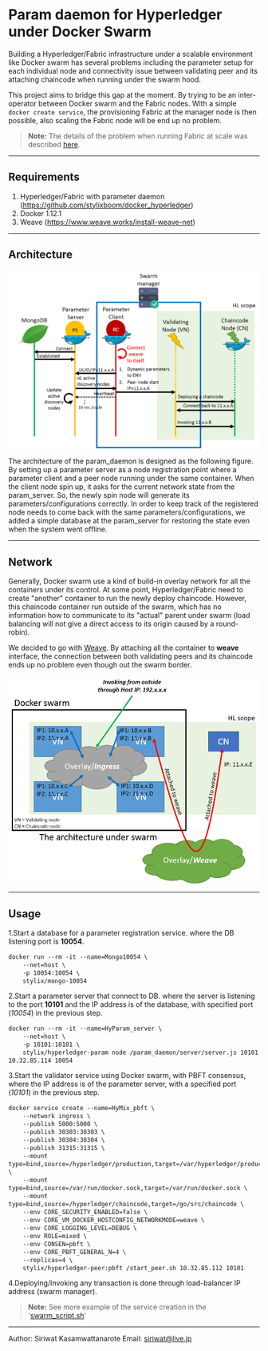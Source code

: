 Param daemon for Hyperledger under Docker Swarm
===================

Building a Hyperledger/Fabric infrastructure under a scalable environment like Docker swarm has several problems including the parameter setup for each individual node and connectivity issue between validating peer and its attaching chaincode when running under the swarm hood.

This project aims to bridge this gap at the moment. By trying to be an inter-operator between Docker swarm and the Fabric nodes. With a simple `docker create service`, the provisioning Fabric at the manager node is then possible, also scaling the Fabric node will be end up no problem.

> **Note:** The details of the problem when running Fabric at scale was described [here](hyperledger_under_swarm.pdf).

----------

Requirements
--------
1. Hyperledger/Fabric with parameter daemon (https://github.com/stylixboom/docker_hyperledger)
2. Docker 1.12.1
3. Weave (https://www.weave.works/install-weave-net)

----------

Architecture
-------

![](https://raw.githubusercontent.com/stylixboom/param_daemon/master/param_daemon_workflow.png)

The architecture of the param_daemon is designed as the following figure. By setting up a parameter server as a node registration point where a parameter client and a peer node running under the same container. When the client node spin up, it asks for the current network state from the param_server. So, the newly spin node will generate its parameters/configurations correctly. In order to keep track of the registered node needs to come back with the same parameters/configurations, we added a simple database at the param_server for restoring the state even when the system went offline.

----------

Network
--------
Generally, Docker swarm use a kind of build-in overlay network for all the containers under its control. At some point, Hyperledger/Fabric need to create "another" container to run the newly deploy chaincode. However, this chaincode container run outside of the swarm, which has no information how to communicate to its "actual" parent under swarm (load balancing will not give a direct access to its origin caused by a round-robin).

We decided to go with [Weave](https://www.weave.works). By attaching all the container to **weave** interface, the connection between both validating peers and its chaincode ends up no problem even though out the swarm border.

![](https://raw.githubusercontent.com/stylixboom/param_daemon/master/param_daemon_network.png)

----------

Usage
--------

1.Start a database for a parameter registration service.
where the DB listening port is **10054**.
```
docker run --rm -it --name=Mongo10054 \
	--net=host \
	-p 10054:10054 \
	stylix/mongo-10054	
```

2.Start a parameter server that connect to DB.
where the server is listening to the port **10101**
and the IP address is of the database, with specified port (*10054*) in the previous step.
```
docker run --rm -it --name=HyParam_server \
	--net=host \
	-p 10101:10101 \
	stylix/hyperledger-param node /param_daemon/server/server.js 10101 10.32.85.114 10054
```

3.Start the validator service using Docker swarm, with PBFT consensus,
where the IP address is of the parameter server, with a specified port (*10101*) in the previous step.
```
docker service create --name=HyMix_pbft \
	--network ingress \
	--publish 5000:5000 \
	--publish 30303:30303 \
	--publish 30304:30304 \
	--publish 31315:31315 \
	--mount type=bind,source=/hyperledger/production,target=/var/hyperledger/production \
	--mount type=bind,source=/var/run/docker.sock,target=/var/run/docker.sock \
	--mount type=bind,source=/hyperledger/chaincode,target=/go/src/chaincode \
	--env CORE_SECURITY_ENABLED=false \
	--env CORE_VM_DOCKER_HOSTCONFIG_NETWORKMODE=weave \
	--env CORE_LOGGING_LEVEL=DEBUG \
	--env ROLE=mixed \
	--env CONSEN=pbft \
	--env CORE_PBFT_GENERAL_N=4 \
	--replicas=4 \
	stylix/hyperledger-peer:pbft /start_peer.sh 10.32.85.112 10101
```

4.Deploying/Invoking any transaction is done through load-balancer IP address (swarm manager).

> **Note:** See more example of the service creation in the '[swarm_script.sh](https://github.com/stylixboom/param_daemon/blob/master/swarm_script.sh)'

----------

Author: Siriwat Kasamwattanarote
Email: siriwat@live.jp
